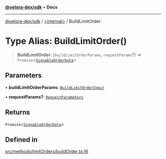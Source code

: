 [**@velora-dex/sdk**](../../README.md) • **Docs**

***

[@velora-dex/sdk](../../globals.md) / [\<internal\>](../README.md) / BuildLimitOrder

# Type Alias: BuildLimitOrder()

> **BuildLimitOrder**: (`buildLimitOrderParams`, `requestParams`?) => `Promise`\<[`SignableOrderData`](../../type-aliases/SignableOrderData.md)\>

## Parameters

• **buildLimitOrderParams**: [`BuildLimitOrderInput`](../../type-aliases/BuildLimitOrderInput.md)

• **requestParams?**: [`RequestParameters`](RequestParameters.md)

## Returns

`Promise`\<[`SignableOrderData`](../../type-aliases/SignableOrderData.md)\>

## Defined in

[src/methods/limitOrders/buildOrder.ts:16](https://github.com/VeloraDEX/paraswap-sdk/blob/feat/velora/src/methods/limitOrders/buildOrder.ts#L16)
